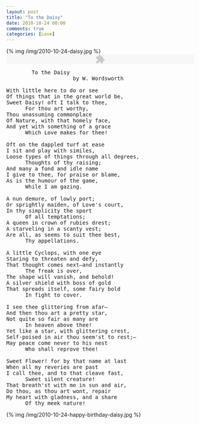 ```yaml
---
layout: post
title: "To the Daisy"
date: 2010-10-24 00:00
comments: true
categories: [Love]
---
```


{% img /img/2010-10-24-daisy.jpg %}
<object classid="clsid:d27cdb6e-ae6d-11cf-96b8-444553540000" width="500" height="26" codebase="http://download.macromedia.com/pub/shockwave/cabs/flash/swflash.cab#version=6,0,40,0"><param name="align" value="middle" /><param name="allowScriptAccess" value="always" /><param name="allowFullScreen" value="true" /><param name="quality" value="high" /><param name="wmode" value="transparent" /><param name="src" value="http://www.tudou.com/player/outside/beta_music.swf?iid=62159501&amp;cs=0xFFFFFF_0x0099FF_0x002864_0xFFFFFF_0xFFFFFF_0xFFFFFF_0xFFFFFF_0xFFFFFF_0x003366_0x46BAFFF_0x000066_0xFFFFFF_0xFFFFFF_0xFFFFFF_0xFFFFFF_0xFFFFFF_0xFFFFFF" /><param name="allowfullscreen" value="true" /><embed type="application/x-shockwave-flash" width="500" height="26" src="http://www.tudou.com/player/outside/beta_music.swf?iid=62159501&amp;cs=0xFFFFFF_0x0099FF_0x002864_0xFFFFFF_0xFFFFFF_0xFFFFFF_0xFFFFFF_0xFFFFFF_0x003366_0x46BAFFF_0x000066_0xFFFFFF_0xFFFFFF_0xFFFFFF_0xFFFFFF_0xFFFFFF_0xFFFFFF" wmode="transparent" quality="high" allowfullscreen="true" allowscriptaccess="always" align="middle" /></object>

<pre>        To the Daisy
                     by W. Wordsworth

With little here to do or see
Of things that in the great world be,
Sweet Daisy! oft I talk to thee,
      For thou art worthy,
Thou unassuming commonplace
Of Nature, with that homely face,
And yet with something of a grace
      Which Love makes for thee!	 

Oft on the dappled turf at ease
I sit and play with similes,
Loose types of things through all degrees,
      Thoughts of thy raising;
And many a fond and idle name
I give to thee, for praise or blame,
As is the humour of the game,
      While I am gazing.	 

A nun demure, of lowly port;
Or sprightly maiden, of Love's court,
In thy simplicity the sport
      Of all temptations;
A queen in crown of rubies drest;
A starveling in a scanty vest;
Are all, as seems to suit thee best,
      Thy appellations.	 

A little Cyclops, with one eye
Staring to threaten and defy,
That thought comes next—and instantly
      The freak is over,
The shape will vanish, and behold!
A silver shield with boss of gold
That spreads itself, some fairy bold
      In fight to cover.	 

I see thee glittering from afar—
And then thou art a pretty star,
Not quite so fair as many are
      In heaven above thee!
Yet like a star, with glittering crest,
Self-poised in air thou seem'st to rest;—
May peace come never to his nest
      Who shall reprove thee!

Sweet Flower! for by that name at last
When all my reveries are past
I call thee, and to that cleave fast,
      Sweet silent creature!
That breath'st with me in sun and air,
Do thou, as thou art wont, repair
My heart with gladness, and a share
      Of thy meek nature!
</pre>

{% img /img/2010-10-24-happy-birthday-daisy.jpg %}